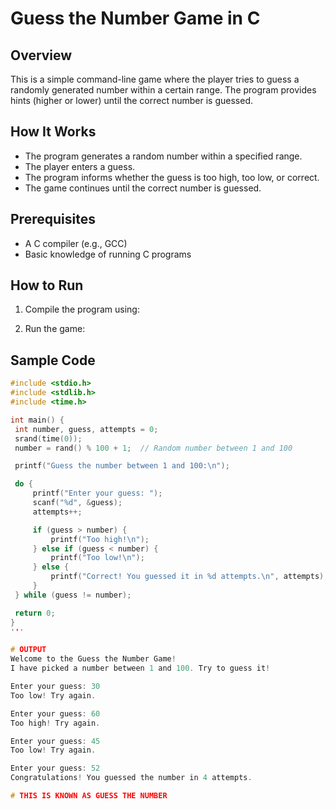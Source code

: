 # Guess the Number Game in C

## Overview
This is a simple command-line game where the player tries to guess a randomly generated number within a certain range. The program provides hints (higher or lower) until the correct number is guessed.

## How It Works
- The program generates a random number within a specified range.
- The player enters a guess.
- The program informs whether the guess is too high, too low, or correct.
- The game continues until the correct number is guessed.

## Prerequisites
- A C compiler (e.g., GCC)
- Basic knowledge of running C programs

## How to Run
1. Compile the program using:  

2. Run the game:  


## Sample Code
```c
#include <stdio.h>
#include <stdlib.h>
#include <time.h>

int main() {
 int number, guess, attempts = 0;
 srand(time(0));
 number = rand() % 100 + 1;  // Random number between 1 and 100

 printf("Guess the number between 1 and 100:\n");

 do {
     printf("Enter your guess: ");
     scanf("%d", &guess);
     attempts++;

     if (guess > number) {
         printf("Too high!\n");
     } else if (guess < number) {
         printf("Too low!\n");
     } else {
         printf("Correct! You guessed it in %d attempts.\n", attempts);
     }
 } while (guess != number);

 return 0;
}  
'''  

# OUTPUT  
Welcome to the Guess the Number Game!
I have picked a number between 1 and 100. Try to guess it!

Enter your guess: 30
Too low! Try again.

Enter your guess: 60
Too high! Try again.

Enter your guess: 45
Too low! Try again.

Enter your guess: 52
Congratulations! You guessed the number in 4 attempts.  

# THIS IS KNOWN AS GUESS THE NUMBER  





